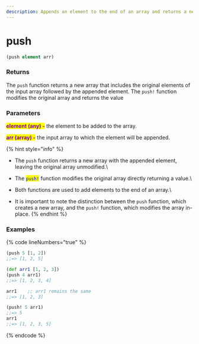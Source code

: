 ```yaml
---
description: Appends an element to the end of an array and returns a new array
---
```


# push

```clojure
(push element arr)
```

### Returns

The `push` function returns a new array that includes the original elements of the input array followed by the appended element. The `push!` function modifies the original array and returns the value

### Parameters

<mark style="color:purple;">**element (any) -**</mark> the element to be added to the array.

<mark style="color:purple;">**arr (array) -**</mark> the input array to which the element will be appended.

{% hint style="info" %}
* The `push` function returns a new array with the appended element, leaving the original array unmodified.\

* The <mark style="color:blue;">`push!`</mark> function modifies the original array directly returning a value.\

* Both functions are used to add elements to the end of an array.\

* It is important to note the distinction between the `push` function, which creates a new array, and the `push!` function, which modifies the array in-place.
{% endhint %}

### Examples

{% code lineNumbers="true" %}
```clojure
(push 5 [1, 2])
;;=> [1, 2, 5]

(def arr1 [1, 2, 3])
(push 4 arr1)
;;=> [1, 2, 3, 4]

arr1    ;; arr1 remains the same
;;=> [1, 2, 3]

(push! 5 arr1)
;;=> 5
arr1
;;=> [1, 2, 3, 5]

```
{% endcode %}
